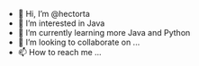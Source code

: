 - 👋 Hi, I’m @hectorta
- 👀 I’m interested in Java
- 🌱 I’m currently learning more Java and Python
- 💞️ I’m looking to collaborate on ...
- 📫 How to reach me ...

<!---
hectorta/hectorta is a ✨ special ✨ repository because its `README.md` (this file) appears on your GitHub profile.
You can click the Preview link to take a look at your changes.
--->
